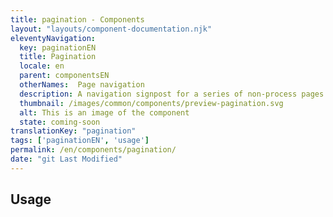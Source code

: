 ```yaml
---
title: pagination - Components
layout: "layouts/component-documentation.njk"
eleventyNavigation:
  key: paginationEN
  title: Pagination
  locale: en
  parent: componentsEN
  otherNames:  Page navigation
  description: A navigation signpost for a series of non-process pages.
  thumbnail: /images/common/components/preview-pagination.svg
  alt: This is an image of the component
  state: coming-soon
translationKey: "pagination"
tags: ['paginationEN', 'usage']
permalink: /en/components/pagination/
date: "git Last Modified"
---
```


## Usage